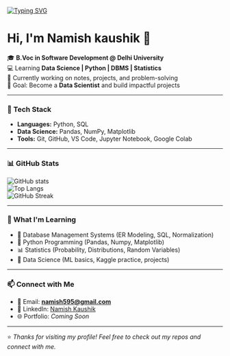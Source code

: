 <!-- Typing Intro -->
[![Typing SVG](https://readme-typing-svg.herokuapp.com?size=30&color=FF5733&center=true&vCenter=true&width=600&lines=Hi+👋,+I'm+Namish+Kaushik;Data+Science+Enthusiast;Python+%7C+DBMS+%7C+Statistics+Learner;Always+Learningz+Something+New)](https://git.io/typing-svg)

# Hi, I'm Namish kaushik 👋  

🎓 **B.Voc in Software Development @ Delhi University**  
💻 Learning **Data Science | Python | DBMS | Statistics**  
🌱 Currently working on notes, projects, and problem-solving  
🚀 Goal: Become a **Data Scientist** and build impactful projects  

---

### 🔧 Tech Stack
- **Languages:** Python, SQL  
- **Data Science:** Pandas, NumPy, Matplotlib  
- **Tools:** Git, GitHub, VS Code, Jupyter Notebook, Google Colab  

---

### 📊 GitHub Stats
![GitHub stats](https://github-readme-stats.vercel.app/api?username=Namishkaushik&show_icons=true&theme=radical)  
![Top Langs](https://github-readme-stats.vercel.app/api/top-langs/?username=Namishkaushik&layout=compact&theme=radical)  
![GitHub Streak](https://github-readme-streak-stats.herokuapp.com/?user=Namishkaushik&theme=radical)  

---

### 🌱 What I'm Learning
- 📘 Database Management Systems (ER Modeling, SQL, Normalization)  
- 🐍 Python Programming (Pandas, Numpy, Matplotlib)  
- 📊 Statistics (Probability, Distributions, Random Variables)  
- 🤖 Data Science (ML basics, Kaggle practice, projects)    

---

### 📫 Connect with Me
- 📧 Email: **namish595@gmail.com**  
- 💼 LinkedIn: [Namish Kaushik](https://www.linkedin.com/in/namish-kaushik)  
- 🌐 Portfolio: *Coming Soon*  

---

⭐️ *Thanks for visiting my profile! Feel free to check out my repos and connect with me.*  
